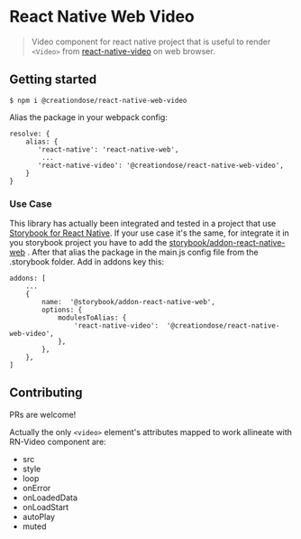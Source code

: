 # React Native Web Video

> Video component for react native project that is useful to render `<Video>` from [react-native-video](https://github.com/react-native-video/react-native-video) on web browser.

## Getting started

    $ npm i @creationdose/react-native-web-video

Alias the package in your webpack config:

    resolve: {
	    alias: {
	       'react-native': 'react-native-web',
		    ...
	       'react-native-video': '@creationdose/react-native-web-video',
	    }
	}

### Use Case
This library has actually been integrated and tested in a project that use [Storybook for React Native](https://github.com/storybookjs/react-native).
If your use case it's the same, for integrate it in you storybook project you have to add the [storybook/addon-react-native-web](https://storybook.js.org/addons/@storybook/addon-react-native-web#adding-babel-plugins) .
After that alias the package in the main.js config file from the .storybook folder. Add in addons key this:

 

    addons: [
        ...
        { 
            name:  '@storybook/addon-react-native-web',
            options: {	
                modulesToAlias: {
                    'react-native-video':  '@creationdose/react-native-web-video',
                },
            },
        },
	]

## Contributing
PRs are welcome!

Actually the only `<video>` element's attributes mapped to work allineate with RN-Video component are:

 - src
 - style
 - loop
 - onError
 - onLoadedData
 - onLoadStart
 - autoPlay
 - muted
